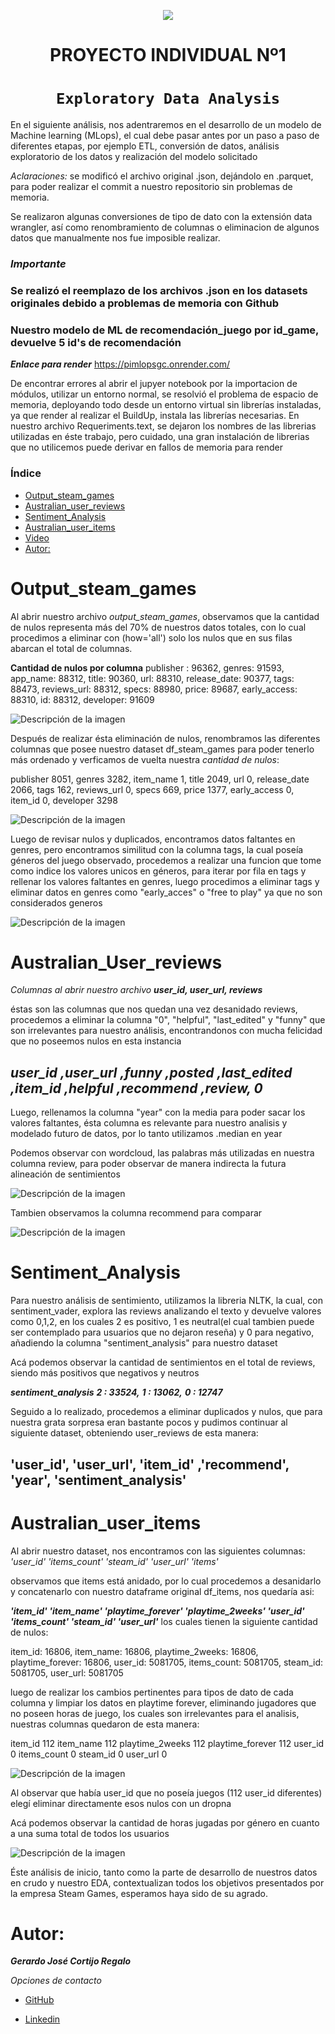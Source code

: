 <p align=center><img src=https://d31uz8lwfmyn8g.cloudfront.net/Assets/logo-henry-white-lg.png><p>

# <h1 align=center> **PROYECTO INDIVIDUAL Nº1** </h1>

# <h1 align=center>**`Exploratory Data Analysis`**</h1>

En el siguiente análisis, nos adentraremos en el desarrollo de un modelo de Machine learning (MLops), el cual debe pasar antes por un paso a paso de diferentes etapas, por ejemplo ETL, conversión de datos, análisis exploratorio de los datos y realización del modelo solicitado

*Aclaraciones:* se modificó el archivo original .json, dejándolo en .parquet, para poder realizar el commit a nuestro repositorio sin problemas de memoria.

Se realizaron algunas conversiones de tipo de dato con la extensión data wrangler, así como renombramiento de columnas o eliminacion de algunos datos que manualmente nos fue imposible realizar.

### *Importante*
### Se realizó el reemplazo de los archivos .json en los datasets originales debido a problemas de memoria con Github
### Nuestro modelo de ML de recomendación_juego por id_game, devuelve 5 id's de recomendación

***Enlace para render*** 
https://pimlopsgc.onrender.com/

De encontrar errores al abrir el jupyer notebook por la importacion de módulos, utilizar un entorno normal, se resolvió el problema de espacio de memoria, deployando todo desde un entorno virtual sin librerías instaladas, ya que render al realizar el BuildUp, instala las librerías necesarias.
En nuestro archivo Requeriments.text, se dejaron los nombres de las librerias utilizadas en éste trabajo, pero cuidado, una gran instalación de librerias que no utilicemos puede derivar en fallos de memoria para render

### Índice 

- [Output_steam_games](#Output_steam_games)
- [Australian_user_reviews](#Australian_user_reviews)
- [Sentiment_Analysis](#Sentiment_Analysis)
- [Australian_user_items](#Australian_user_items)
- [Video](#video)
- [Autor:](#Autor)


# Output_steam_games

Al abrir nuestro archivo *output_steam_games*, observamos que la cantidad de nulos representa más del 70% de nuestros datos totales, con lo cual procedimos a eliminar con (how='all') solo los nulos que en sus filas abarcan el total de columnas.


**Cantidad de nulos por columna**
publisher :      96362,
genres:          91593,
app_name:        88312,
title:           90360,
url:             88310,
release_date:    90377,
tags:            88473,
reviews_url:     88312,
specs:           88980,
price:           89687,
early_access:    88310,
id:              88312,
developer:       91609

![Descripción de la imagen](./Graficos/output.png)


Después de realizar ésta eliminación de nulos, renombramos las diferentes columnas que posee nuestro dataset df_steam_games para poder tenerlo más ordenado y verficamos de vuelta nuestra *cantidad de nulos*: 

publisher       8051,
genres          3282,
item_name          1,
title           2049,
url                0,
release_date    2066,
tags             162,
reviews_url        0,
specs            669,
price           1377,
early_access       0,
item_id            0,
developer       3298

![Descripción de la imagen](./Graficos/games.png)

Luego de revisar nulos y duplicados, encontramos datos faltantes en genres, pero encontramos similitud con la columna tags, la cual poseía géneros del juego observado, procedemos a realizar una funcion que tome como indice los valores unicos en géneros, para iterar por fila en tags y rellenar los valores faltantes en genres, luego procedimos a eliminar tags y eliminar datos en genres como "early_acces" o "free to play" ya que no son considerados generos


![Descripción de la imagen](./Graficos/genres.png)

# Australian_User_reviews


*Columnas al abrir nuestro archivo*
***user_id,	user_url,	reviews***

éstas son las columnas que nos quedan una vez desanidado reviews, procedemos a eliminar la columna "0", "helpful", "last_edited" y "funny" que son irrelevantes para nuestro análisis, encontrandonos con mucha felicidad que no poseemos nulos en esta instancia 

## ***user_id	,user_url	,funny	,posted	,last_edited	,item_id	,helpful	,recommend	,review,	0***
Luego, rellenamos la columna "year" con la media para poder sacar los valores faltantes, ésta columna es relevante para nuestro analisis y modelado futuro de datos, por lo tanto utilizamos .median en year

Podemos observar con wordcloud, las palabras más utilizadas en nuestra columna review, para poder observar de manera indirecta la futura alineación de sentimientos 


![Descripción de la imagen](./Graficos/cloud.png)

Tambien observamos la columna recommend para comparar

![Descripción de la imagen](./Graficos/Recommend.png)

# Sentiment_Analysis 

Para nuestro análisis de sentimiento, utilizamos la libreria NLTK, la cual, con sentiment_vader, explora las reviews analizando el texto y devuelve valores como 0,1,2, en los cuales 2 es positivo, 1 es neutral(el cual tambien puede ser contemplado para usuarios que no dejaron reseña) y 0 para negativo, añadiendo la columna "sentiment_analysis" para nuestro dataset

Acá podemos observar la cantidad de sentimientos en el total de reviews, siendo más positivos que negativos y neutros

***sentiment_analysis***
***2 :   33524,***
***1  :  13062,***
***0   : 12747***

Seguido a lo realizado, procedemos a eliminar duplicados y nulos, que para nuestra grata sorpresa eran bastante pocos y pudimos continuar al siguiente dataset, obteniendo user_reviews de esta manera:
## 'user_id',	'user_url',	'item_id'	,'recommend',	'year',	'sentiment_analysis'


# Australian_user_items

Al abrir nuestro dataset, nos encontramos con las siguientes columnas: 
*'user_id'*	*'items_count'*	*'steam_id'*	*'user_url'*	*'items'*

observamos que items está anidado, por lo cual procedemos a desanidarlo y concatenarlo con nuestro dataframe original df_items, nos quedaría asi: 

***'item_id'	'item_name'	'playtime_forever'	'playtime_2weeks'	'user_id'	'items_count'	'steam_id'	'user_url'***
los cuales tienen la siguiente cantidad de nulos:

item_id:               16806,
item_name:             16806,
playtime_2weeks:       16806,
playtime_forever:      16806,
user_id:             5081705,
items_count:         5081705,
steam_id:            5081705,
user_url:            5081705



luego de realizar los cambios pertinentes para tipos de dato de cada columna y limpiar los datos en playtime forever, eliminando jugadores que no poseen horas de juego, los cuales son irrelevantes para el analisis, nuestras columnas quedaron de esta manera:

item_id             112
item_name           112
playtime_2weeks     112
playtime_forever    112
user_id               0
items_count           0
steam_id              0
user_url              0

![Descripción de la imagen](./Graficos/nulosdspitems.png)


Al observar que había user_id que no poseía juegos (112 user_id diferentes) elegí eliminar directamente esos nulos con un dropna 



Acá podemos observar la cantidad de horas jugadas por género en cuanto a una suma total de todos los usuarios


![Descripción de la imagen](./Graficos/Horasxgenero.png)

Éste análisis de inicio, tanto como la parte de desarrollo de nuestros datos en crudo y nuestro EDA, contextualizan todos los objetivos presentados por la empresa Steam Games, esperamos haya sido de su agrado.


# Autor:
***Gerardo José Cortijo Regalo***

*Opciones de contacto*


+ [GitHub](https://github.com/Gerard175dnb)



+ [Linkedin](https://www.linkedin.com/in/gerardocor175/)
